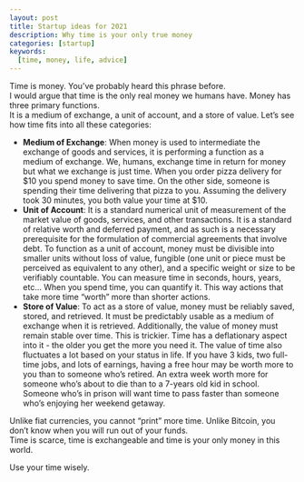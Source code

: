 ```yaml
---
layout: post
title: Startup ideas for 2021
description: Why time is your only true money
categories: [startup]
keywords:
  [time, money, life, advice]
---
```


Time is money. You’ve probably heard this phrase before.  
I would argue that time is the only real money we humans have. Money has three primary functions.  
It is a medium of exchange, a unit of account, and a store of value. Let’s see how time fits into all these categories:  

- **Medium of Exchange**: When money is used to intermediate the exchange of goods and services, it is performing a function as a medium of exchange.  We, humans, exchange time in return for money but what we exchange is just time. When you order pizza delivery for $10 you spend money to save time. On the other side, someone is spending their time delivering that pizza to you. Assuming the delivery took 30 minutes, you both value your time at $10.  
- **Unit of Account**: It is a standard numerical unit of measurement of the market value of goods, services, and other transactions. It is a standard of relative worth and deferred payment, and as such is a necessary prerequisite for the formulation of commercial agreements that involve debt. To function as a unit of account, money must be divisible into smaller units without loss of value, fungible (one unit or piece must be perceived as equivalent to any other), and a specific weight or size to be verifiably countable. You can measure time in seconds, hours, years, etc… When you spend time, you can quantify it. This way actions that take more time “worth” more than shorter actions.  
- **Store of Value**: To act as a store of value, money must be reliably saved, stored, and retrieved. It must be predictably usable as a medium of exchange when it is retrieved. Additionally, the value of money must remain stable over time. This is trickier.  Time has a deflationary aspect into it - the older you get the more you need it. The value of time also fluctuates a lot based on your status in life. If you have 3 kids, two full-time jobs, and lots of earnings, having a free hour may be worth more to you than to someone who’s retired.  An extra week worth more for someone who’s about to die than to a 7-years old kid in school. Someone who’s in prison will want time to pass faster than someone who’s enjoying her weekend getaway.  

Unlike fiat currencies, you cannot “print” more time. Unlike Bitcoin, you don’t know when you will run out of your funds.  
Time is scarce, time is exchangeable and time is your only money in this world.  

Use your time wisely. 




